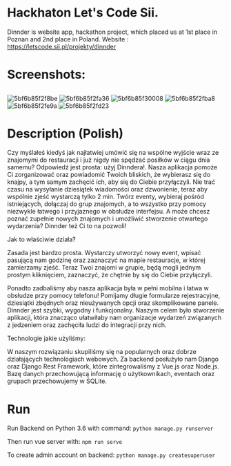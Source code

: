 # Hackhaton Let's Code Sii.
Dinnder is website app, hackathon project, which placed us at 1st place in Poznan and 2nd place in Poland.
Website : https://letscode.sii.pl/projekty/dinnder
# Screenshots:

## 
![5bf6b85f2f8be](https://user-images.githubusercontent.com/32365708/49691724-e4d23a80-fb48-11e8-8db0-f5f1dfd67d44.jpg)
![5bf6b85f2fa36](https://user-images.githubusercontent.com/32365708/49691733-059a9000-fb49-11e8-8f3d-5685492be9f6.jpg)
![5bf6b85f30008](https://user-images.githubusercontent.com/32365708/49691735-08958080-fb49-11e8-9bfd-28258077f0f0.jpg)
![5bf6b85f2fba8](https://user-images.githubusercontent.com/32365708/49691736-0b907100-fb49-11e8-9d0d-4e4242e1227b.jpg)
![5bf6b85f2fe9a](https://user-images.githubusercontent.com/32365708/49691737-0c290780-fb49-11e8-9bee-3ab019a8c49c.jpg)
![5bf6b85f2fd23](https://user-images.githubusercontent.com/32365708/49691739-0df2cb00-fb49-11e8-87db-b4370f267ef1.jpg)
# Description (Polish)
Czy myślałeś kiedyś jak najłatwiej umówić się na wspólne wyjście wraz ze znajomymi do restauracji i już nigdy nie spędzać posiłków w ciągu dnia samemu? Odpowiedź jest prosta: użyj Dinndera!. Nasza aplikacja pomoże Ci zorganizować oraz powiadomić Twoich bliskich, że wybierasz się do knajpy, a tym samym zachęcić ich, aby się do Ciebie przyłączyli. Nie trać czasu na wysyłanie dziesiątek wiadomości oraz dzwonienie, teraz aby wspólnie zjeść wystarczą tylko 2 min. Twórz eventy, wybieraj pośród istniejących, dołączaj do grup znajomych, a to wszystko przy pomocy niezwykle łatwego i przyjaznego w obsłudze interfejsu. A może chcesz poznać zupełnie nowych znajomych i umożliwić stworzenie otwartego wydarzenia? Dinnder też Ci to na pozwoli!

Jak to właściwie działa?

Zasada jest bardzo prosta. Wystarczy utworzyć nowy event, wpisać pasującą nam godzinę oraz zaznaczyć na mapie restauracje, w której zamierzamy zjeść. Teraz Twoi znajomi w grupie, będą mogli jednym prostym kliknięciem, zaznaczyć, że chętnie by się do Ciebie przyłączyli.

 

Ponadto zadbaliśmy aby nasza aplikacja była w pełni mobilna i łatwa w obsłudze przy pomocy telefonu! Pomijamy długie formularze rejestracyjne, dziesiątki zbędnych oraz nieużywanych opcji oraz skomplikowane panele. Dinnder jest szybki, wygodny i funkcjonalny. Naszym celem było stworzenie aplikacji, która znacząco ułatwiłaby nam organizacje wydarzeń związanych z jedzeniem oraz zachęciła ludzi do integracji przy nich.

Technologie jakie użyliśmy:

W naszym rozwiązaniu skupiliśmy się na popularnych oraz dobrze działających technologiach webowych. Za backend posłużyło nam Django oraz Django Rest Framework, które zintegrowaliśmy z Vue.js oraz Node.js. Bazę danych przechowującą informację o użytkownikach, eventach oraz grupach przechowujemy w SQLite.

# Run
Run Backend on Python 3.6 with command:
`python manage.py runserver`

Then run vue server with:
`npm run serve`

To create admin account on backend:
`python manage.py createsuperuser`
